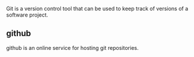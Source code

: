 Git is a version control tool that can be used to keep track of versions of a software project.

## github

github is an online service for hosting git repositories.